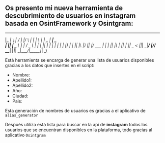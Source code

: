 
## Os presento mi nueva herramienta de descubrimiento de usuarios en instagram basada en **OsintFramework** y **Osintgram**:


 ___ _   _ ____ _____  _    _____ ___ _   _ ____  _____ ____
|_ _| \ | / ___|_   _|/ \  |  ___|_ _| \ | |  _ \| ____|  _ \
 | ||  \| \___ \ | | / _ \ | |_   | ||  \| | | | |  _| | |_) |
 | || |\  |___) || |/ ___ \|  _|  | || |\  | |_| | |___|  _ <
|___|_| \_|____/ |_/_/   \_\_|   |___|_| \_|____/|_____|_| \_\


Está herramienta se encarga de generar una lista de usuarios disponibles gracias a los datos que insertes en el script:

 - Nombre: 
 - Apellido1:
 - Apellido2:
 - Año:
 - Ciudad:
 - Pais:

Esta generación de nombres de usuarios es gracias a el aplicativo de `alias_generator`

Después utiliza está lista para buscar en la api de **instagram** todos los usuarios que se encuentran disponibles en la plataforma, todo gracias al aplicativo `Osintgram` 
